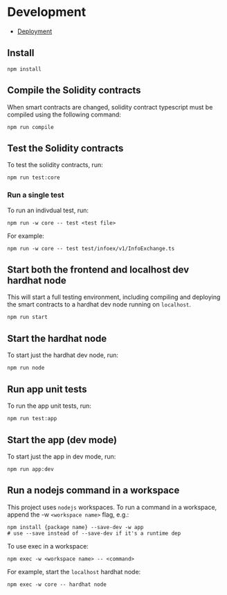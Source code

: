 # Development

- [Deployment](./Deployment.md)

## Install

    npm install

## Compile the Solidity contracts

When smart contracts are changed, solidity contract typescript must be compiled
using the following command:

    npm run compile

## Test the Solidity contracts

To test the solidity contracts, run:

    npm run test:core

### Run a single test

To run an indivdual test, run:

    npm run -w core -- test <test file>

For example:

    npm run -w core -- test test/infoex/v1/InfoExchange.ts

## Start both the frontend and localhost dev hardhat node

This will start a full testing environment, including compiling and deploying
the smart contracts to a hardhat dev node running on `localhost`.

    npm run start

## Start the hardhat node

To start just the hardhat dev node, run:

    npm run node

## Run app unit tests

To run the app unit tests, run:

    npm run test:app

## Start the app (dev mode)

To start just the app in dev mode, run:

    npm run app:dev

## Run a nodejs command in a workspace

This project uses `nodejs` workspaces. To run a command in a workspace, append
the -w `<workspace name>` flag, e.g.:

    npm install {package name} --save-dev -w app
    # use --save instead of --save-dev if it's a runtime dep

To use exec in a workspace:

    npm exec -w <workspace name> -- <command>

For example, start the `localhost` hardhat node:

    npm exec -w core -- hardhat node
